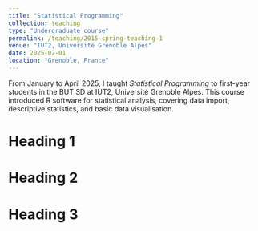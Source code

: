 ```yaml
---
title: "Statistical Programming"
collection: teaching
type: "Undergraduate course"
permalink: /teaching/2015-spring-teaching-1
venue: "IUT2, Université Grenoble Alpes"
date: 2025-02-01
location: "Grenoble, France"
---
```


From January to April 2025, I taught *Statistical Programming* to first-year students in the BUT SD at IUT2, Université Grenoble Alpes. This course introduced R software for statistical analysis, covering data import, descriptive statistics, and basic data visualisation.

Heading 1
======

Heading 2
======

Heading 3
======
